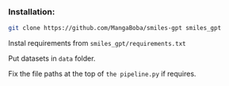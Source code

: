 ### Installation:
``` bash
git clone https://github.com/MangaBoba/smiles-gpt smiles_gpt
```

Instal requirements from `smiles_gpt/requirements.txt`

Put datasets in `data` folder.

Fix the file paths at the top of `the pipeline.py` if requires.
